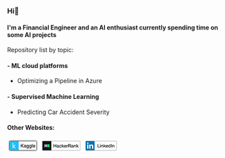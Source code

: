 ### Hi👋
#### I'm a Financial Engineer and an AI enthusiast currently spending time on some AI projects


Repository list by topic:

#### - ML cloud platforms
   * Optimizing a Pipeline in Azure

#### - Supervised Machine Learning
   * Predicting Car Accident Severity

#### Other Websites:
[![Kaggle](https://raw.githubusercontent.com/kauvinlucas/kauvinlucas/main/Images/KaggleBadge.png)](https://www.kaggle.com/kauvinlucas)   [![Hackerrank](https://raw.githubusercontent.com/kauvinlucas/kauvinlucas/main/Images/HackerRankBadge.png)](https://www.hackerrank.com/kauvinlucas)   [![LinkedIn](https://raw.githubusercontent.com/kauvinlucas/kauvinlucas/main/Images/LinkedinBadge.png)](https://www.linkedin.com/in/kauvinlucas)
